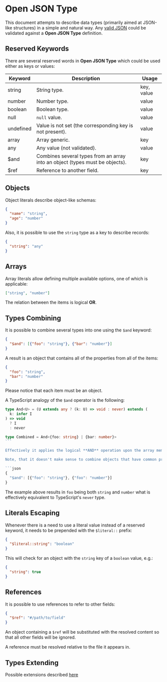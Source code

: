 # Open JSON Type

This document attempts to describe data types (primarily aimed at JSON-like structures) in a simple and natural way.
Any [valid JSON](https://www.json.org/) could be validated against a **Open JSON Type** definition.

## Reserved Keywords

There are several reserved words in **Open JSON Type** which could be used either as keys or values:

| Keyword                   | Description                                                                  | Usage      |
| ------------------------- | ---------------------------------------------------------------------------- | ---------- |
| string                    | String type.                                                                 | key, value |
| number                    | Number type.                                                                 | value      |
| boolean                   | Boolean type.                                                                | value      |
| null                      | `null` value.                                                                | value      |
| undefined                 | Value is not set (the corresponding key is not present).                     | value      |
| array                     | Array generic.                                                               | key        |
| any                       | Any value (not validated).                                                   | value      |
| $and <!-- Maybe $all? --> | Combines several types from an array into an object (types must be objects). | key        |
| $ref                      | Reference to another field.                                                  | key        |

## Objects

Object literals describe object-like schemas:

```json
{
  "name": "string",
  "age": "number"
}
```

Also, it is possible to use the `string` type as a key to describe records:

```json
{
  "string": "any"
}
```

<!-- TODO: consider validating tuples as objects with integer-like keys, e.g.:

```json
{
  "0": "number",
  "1": "number"
}
```
-->

## Arrays

Array literals allow defining multiple available options, one of which is applicable:

```json
["string", "number"]
```

The relation between the items is logical **OR**.

## Types Combining

It is possible to combine several types into one using the `$and` keyword:

```json
{
  "$and": [{"foo": "string"}, {"bar": "number"}]
}
```

A result is an object that contains all of the properties from all of the items:

```json
{
  "foo": "string",
  "bar": "number"
}
```

Please notice that each item must be an object.

A TypeScript analogy of the `$and` operator is the following:

````ts
type And<U> = (U extends any ? (k: U) => void : never) extends (
  k: infer I
) => void
  ? I
  : never

type Combined = And<{foo: string} | {bar: number}>
```

Effectively it applies the logical **AND** operation upon the array members, replacing the logical **OR** relations.

Note, that it doesn't make sense to combine objects that have common properties with different types:

```json
{
  "$and": [{"foo": "string"}, {"foo": "number"}]
}
````

The example above results in `foo` being both `string` and `number` what is effectively equivalent to TypeScript's `never` type.

## Literals Escaping

Whenever there is a need to use a literal value instead of a reserved keyword, it needs to be prepended with the `$literal::` prefix:

```json
{
  "$literal::string": "boolean"
}
```

This will check for an object with the `string` key of a `boolean` value, e.g.:

```json
{
  "string": true
}
```

## References

It is possible to use references to refer to other fields:

```json
{
  "$ref": "#/path/to/field"
}
```

An object containing a `$ref` will be substituted with the resolved content so that all other fields will be ignored.

A reference must be resolved relative to the file it appears in.

<!-- TODO: consider this syntax: `$resolve(#/path)` or `$(#/path)` -->

<!--
## Json Type

Represents any valid JSON.

Q: Is there real need to have both `any` and `json`? What else apart from json could be in any and still it is valid? `{array: "undefined"}`?
Anyway, it could be described in terms of **Open JSON Type** as the following:

```json
[
  "string",
  "number",
  "boolean",
  null,
  {"string": {"$ref": "#/"}},
  {"array": {"$ref": "#/"}}
]
```
-->

## Types Extending

Possible extensions described [here](./extensions.md)
